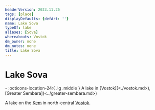 ```yaml
---
headerVersion: 2023.11.25
tags: [place]
displayDefaults: {defArt: ''}
name: Lake Sova
typeOf: lake
aliases: [Sova]
whereabouts: Vostok
dm_owner: none
dm_notes: none
title: Lake Sova
---
```

# Lake Sova
<div class="grid cards ext-narrow-margin ext-one-column" markdown>
-    :octicons-location-24:{ .lg .middle } A lake in [Vostok](<./vostok.md>), [Greater Sembara](<../greater-sembara.md>)  
</div>


A lake on the [Kem](<./kem.md>) in north-central [Vostok](<./vostok.md>).